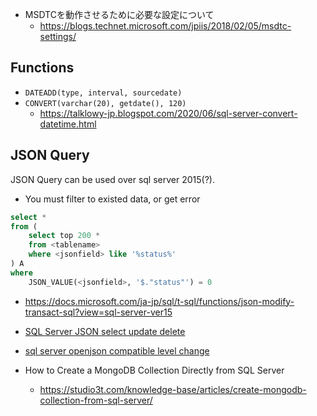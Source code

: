 * MSDTCを動作させるために必要な設定について
  * https://blogs.technet.microsoft.com/jpiis/2018/02/05/msdtc-settings/

## Functions

* `DATEADD(type, interval, sourcedate)`
* `CONVERT(varchar(20), getdate(), 120)` 
  * https://talklowy-jp.blogspot.com/2020/06/sql-server-convert-datetime.html

## JSON Query

JSON Query can be used over sql server 2015(?).

* You must filter to existed data, or get error
```sql
select * 
from (
	select top 200 * 
	from <tablename>
	where <jsonfield> like '%status%'
) A
where
	JSON_VALUE(<jsonfield>, '$."status"') = 0
```
* https://docs.microsoft.com/ja-jp/sql/t-sql/functions/json-modify-transact-sql?view=sql-server-ver15

* [SQL Server JSON select update delete](https://docs.microsoft.com/ja-jp/sql/t-sql/functions/json-modify-transact-sql?view=sql-server-ver15)
* [sql server openjson compatible level change](https://database.guide/how-to-fix-invalid-object-name-openjson-in-sql-server/)

* How to Create a MongoDB Collection Directly from SQL Server
  * https://studio3t.com/knowledge-base/articles/create-mongodb-collection-from-sql-server/
